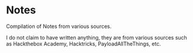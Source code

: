 # Notes
Compilation of Notes from various sources.

I do not claim to have written anything, they are from various sources such as Hackthebox Academy, Hacktricks, PayloadAllTheThings, etc.
